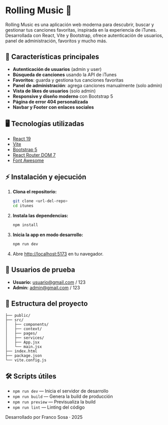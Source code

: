 # Rolling Music 🎵

Rolling Music es una aplicación web moderna para descubrir, buscar y gestionar tus canciones favoritas, inspirada en la experiencia de iTunes. Desarrollada con React, Vite y Bootstrap, ofrece autenticación de usuarios, panel de administración, favoritos y mucho más.

## 🚀 Características principales

- **Autenticación de usuarios** (admin y user)
- **Búsqueda de canciones** usando la API de iTunes
- **Favoritos**: guarda y gestiona tus canciones favoritas
- **Panel de administración**: agrega canciones manualmente (solo admin)
- **Vista de likes de usuarios** (solo admin)
- **Responsive y diseño moderno** con Bootstrap 5
- **Página de error 404 personalizada**
- **Navbar y Footer con enlaces sociales**

## 🖥️ Tecnologías utilizadas

- [React 19](https://react.dev/)
- [Vite](https://vitejs.dev/)
- [Bootstrap 5](https://getbootstrap.com/)
- [React Router DOM 7](https://reactrouter.com/)
- [Font Awesome](https://fontawesome.com/)

## ⚡ Instalación y ejecución

1. **Clona el repositorio:**
   ```bash
   git clone <url-del-repo>
   cd itunes
   ```
2. **Instala las dependencias:**
   ```bash
   npm install
   ```
3. **Inicia la app en modo desarrollo:**
   ```bash
   npm run dev
   ```
4. Abre [http://localhost:5173](http://localhost:5173) en tu navegador.

## 👤 Usuarios de prueba

- **Usuario:** usuario@gmail.com / 123
- **Admin:** admin@gmail.com / 123

## 📁 Estructura del proyecto

```
├── public/
├── src/
│   ├── components/
│   ├── context/
│   ├── pages/
│   ├── services/
│   ├── App.jsx
│   └── main.jsx
├── index.html
├── package.json
└── vite.config.js
```

## 🛠️ Scripts útiles

- `npm run dev` — Inicia el servidor de desarrollo
- `npm run build` — Genera la build de producción
- `npm run preview` — Previsualiza la build
- `npm run lint` — Linting del código

Desarrollado por Franco Sosa · 2025
